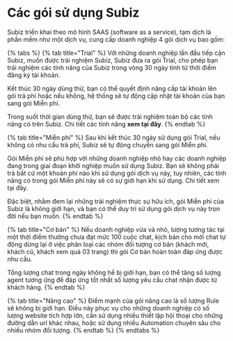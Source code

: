 # Các gói sử dụng Subiz

Subiz triển khai theo mô hình SAAS \(software as a service\), tạm dịch là phần mềm như một dịch vụ, cung cấp doanh nghiệp 4 gói dịch vụ bao gồm:

{% tabs %}
{% tab title="Trial" %}
Với những doanh nghiệp lần đầu tiếp cận Subiz, muốn được trải nghiệm Subiz, Subiz đưa ra gói Trial, cho phép bạn trải nghiệm các tính năng của Subiz trong vòng 30 ngày tính từ thời điểm đăng ký tài khoản.

Kết thúc 30 ngày dùng thử, bạn có thể quyết định nâng cấp tài khoản lên gói trả phí hoặc nếu không, hệ thống sẽ tự động cập nhật tài khoản của bạn sang gói Miễn phí.

Trong suốt thời gian dùng thử, bạn sẽ được trải nghiệm toàn bộ các tính năng có trên Subiz. Chi tiết các tính năng **xem tại đây**.
{% endtab %}

{% tab title="Miễn phí" %}
Sau khi kết thúc 30 ngày sử dụng gói Trial, nếu không có nhu cầu trả phí, Subiz sẽ tự động chuyển sang gói Miễn phí.

Gói Miễn phí sẽ phù hợp với những doanh nghiệp nhỏ hay các doanh nghiệp đang trong giai đoạn khởi nghiệp muốn sử dụng Subiz. Bạn sẽ không phải trả bất cứ một khoản phí nào khi sử dụng gói dịch vụ này, tuy nhiên, các tính năng có trong gói Miễn phí này sẽ có sự giới hạn khi sử dụng. Chi tiết xem tại đây.

Đặc biệt, nhằm đem lại những trải nghiệm thực sự hữu ích, gói Miễn phí của Subiz là không giới hạn, và bạn có thể duy trì sử dụng gói dịch vụ này trọn đời nếu bạn muốn.
{% endtab %}

{% tab title="Cơ bản" %}
Nếu doanh nghiệp vừa và nhỏ, lượng tương tác tại một thời điểm thường chưa đạt mức 100 cuộc chat, kịch bản cho mời chat tự động dừng lại ở việc phân loại các nhóm đối tượng cơ bản \(khách mới, khách cũ, khách xem quá 03 trang\) thì gói Cơ bản hoàn toàn đáp ứng được nhu cầu.

Tổng lượng chat trong ngày không hề bị giới hạn, bạn có thể tăng số lượng agent tương ứng để đáp ứng tốt nhất số lượng yêu cầu chat nhận được từ khách hàng.
{% endtab %}

{% tab title="Nâng cao" %}
Điểm mạnh của gói nâng cao là số lượng Rule sẽ không bị giới hạn. Điều này phục vụ cho những doanh nghiệp có số lượng website tích hợp lớn, cần sử dụng nhiều thiết lập hội thoại cho những đường dẫn url khác nhau, hoặc sử dụng nhiều Automation chuyên sâu cho nhiều nhóm đối tượng.
{% endtab %}
{% endtabs %}

